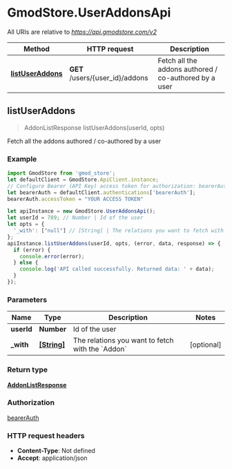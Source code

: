 # GmodStore.UserAddonsApi

All URIs are relative to *https://api.gmodstore.com/v2*

Method | HTTP request | Description
------------- | ------------- | -------------
[**listUserAddons**](UserAddonsApi.md#listUserAddons) | **GET** /users/{user_id}/addons | Fetch all the addons authored / co-authored by a user



## listUserAddons

> AddonListResponse listUserAddons(userId, opts)

Fetch all the addons authored / co-authored by a user

### Example

```javascript
import GmodStore from 'gmod_store';
let defaultClient = GmodStore.ApiClient.instance;
// Configure Bearer (API Key) access token for authorization: bearerAuth
let bearerAuth = defaultClient.authentications['bearerAuth'];
bearerAuth.accessToken = "YOUR ACCESS TOKEN"

let apiInstance = new GmodStore.UserAddonsApi();
let userId = 789; // Number | Id of the user
let opts = {
  '_with': ["null"] // [String] | The relations you want to fetch with the `Addon`
};
apiInstance.listUserAddons(userId, opts, (error, data, response) => {
  if (error) {
    console.error(error);
  } else {
    console.log('API called successfully. Returned data: ' + data);
  }
});
```

### Parameters


Name | Type | Description  | Notes
------------- | ------------- | ------------- | -------------
 **userId** | **Number**| Id of the user | 
 **_with** | [**[String]**](String.md)| The relations you want to fetch with the &#x60;Addon&#x60; | [optional] 

### Return type

[**AddonListResponse**](AddonListResponse.md)

### Authorization

[bearerAuth](../README.md#bearerAuth)

### HTTP request headers

- **Content-Type**: Not defined
- **Accept**: application/json

